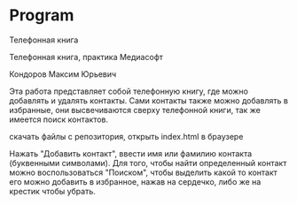 # Program
Телефонная книга

Телефонная книга, практика Медиасофт

Кондоров Максим Юрьевич

Эта работа представляет собой телефонную книгу, где можно добавлять и удалять контакты. Сами контакты также можно добавлять в избранные, они высвечиваются сверху
телефонной книги, так же имеется поиск контактов.

скачать файлы с репозитория, открыть index.html в браузере

Нажать "Добавить контакт", ввести имя или фамилию контакта (буквенными символами). Для того, чтобы найти определенный контакт можно воспользоваться "Поиском", чтобы выделить какой то контакт его можно добавить в избранное, нажав на сердечко, либо же на крестик чтобы убрать.
